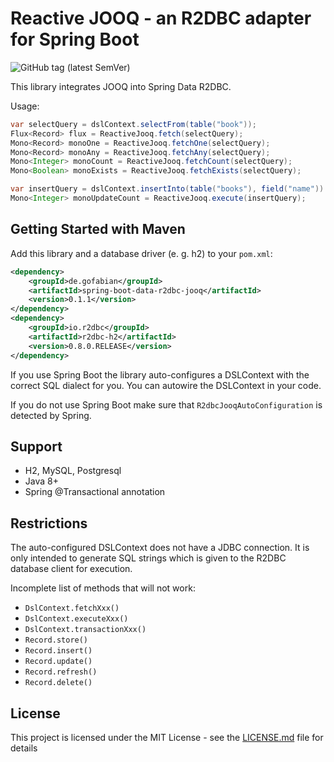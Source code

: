 
# Reactive JOOQ - an R2DBC adapter for Spring Boot

![GitHub tag (latest SemVer)](https://img.shields.io/github/tag/gofabian/spring-boot-data-r2dbc-jooq)

This library integrates JOOQ into Spring Data R2DBC.

Usage:

```java
var selectQuery = dslContext.selectFrom(table("book"));
Flux<Record> flux = ReactiveJooq.fetch(selectQuery);
Mono<Record> monoOne = ReactiveJooq.fetchOne(selectQuery);
Mono<Record> monoAny = ReactiveJooq.fetchAny(selectQuery);
Mono<Integer> monoCount = ReactiveJooq.fetchCount(selectQuery);
Mono<Boolean> monoExists = ReactiveJooq.fetchExists(selectQuery);

var insertQuery = dslContext.insertInto(table("books"), field("name")).values("book");
Mono<Integer> monoUpdateCount = ReactiveJooq.execute(insertQuery);
```


## Getting Started with Maven

Add this library and a database driver (e. g. h2) to your `pom.xml`:

```xml
<dependency>
    <groupId>de.gofabian</groupId>
    <artifactId>spring-boot-data-r2dbc-jooq</artifactId>
    <version>0.1.1</version>
</dependency>
<dependency>
    <groupId>io.r2dbc</groupId>
    <artifactId>r2dbc-h2</artifactId>
    <version>0.8.0.RELEASE</version>
</dependency>
```

If you use Spring Boot the library auto-configures a DSLContext with the correct SQL dialect for you. You can autowire
the DSLContext in your code. 

If you do not use Spring Boot make sure that `R2dbcJooqAutoConfiguration` is detected by Spring.


## Support

- H2, MySQL, Postgresql
- Java 8+
- Spring @Transactional annotation


## Restrictions

The auto-configured DSLContext does not have a JDBC connection. It is only intended to generate SQL strings which is 
given to the R2DBC database client for execution.

Incomplete list of methods that will not work:

- `DslContext.fetchXxx()`
- `DslContext.executeXxx()`
- `DslContext.transactionXxx()`
- `Record.store()`
- `Record.insert()`
- `Record.update()`
- `Record.refresh()`
- `Record.delete()`


## License

This project is licensed under the MIT License - see the [LICENSE.md](LICENSE.md) file for details
